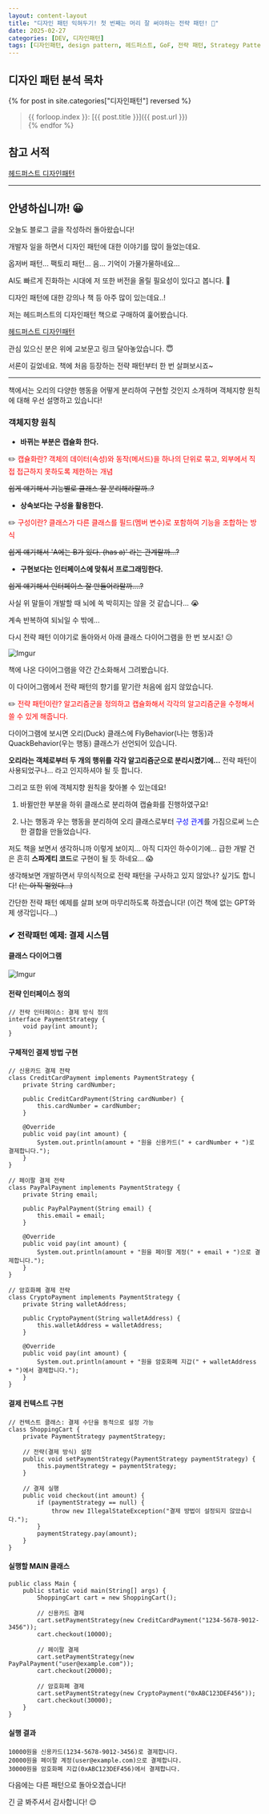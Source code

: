 ```yaml
---
layout: content-layout
title: "디자인 패턴 익혀두기! 첫 번째는 머리 잘 써야하는 전략 패턴! 🧐"
date: 2025-02-27
categories: [DEV, 디자인패턴]
tags: [디자인패턴, design pattern, 헤드퍼스트, GoF, 전략 패턴, Strategy Pattern]
---
```


## 디자인 패턴 분석 목차

{% for post in site.categories["디자인패턴"] reversed %}
> {{ forloop.index }}: [{{ post.title }}]({{ post.url }})    
{% endfor %}

## 참고 서적

[헤드퍼스트 디자인패턴](https://product.kyobobook.co.kr/detail/S000001810483)

---

## 안녕하십니까! 😀

오늘도 블로그 글을 작성하러 돌아왔습니다!

개발자 일을 하면서 디자인 패턴에 대한 이야기를 많이 들었는데요.

옵저버 패턴... 팩토리 패턴... 음... 기억이 가물가물하네요...

AI도 빠르게 진화하는 시대에 저 또한 버전을 올릴 필요성이 있다고 봅니다. 🤯

디자인 패턴에 대한 강의나 책 등 아주 많이 있는데요..!

저는 헤드퍼스트의 디자인패턴 책으로 구매하여 훑어봤습니다.

[헤드퍼스트 디자인패턴](https://product.kyobobook.co.kr/detail/S000001810483)

관심 있으신 분은 위에 교보문고 링크 달아놓았습니다. 😇

서론이 길었네요. 책에 처음 등장하는 전략 패턴부터 한 번 살펴보시죠~

---

책에서는 오리의 다양한 행동을 어떻게 분리하여 구현할 것인지 소개하며 객체지향 원칙에 대해 우선 설명하고 있습니다!

### 객체지향 원칙

- **바뀌는 부분은 캡슐화 한다.**

✏️ <span style="color: red;">캡슐화란? 객체의 데이터(속성)와 동작(메서드)을 하나의 단위로 묶고, 외부에서 직접 접근하지 못하도록 제한하는 개념</span>

~~쉽게 얘기해서 기능별로 클래스 잘 분리해라랄까..?~~

- **상속보다는 구성을 활용한다.**

✏️ <span style="color: red;">구성이란? 클래스가 다른 클래스를 필드(멤버 변수)로 포함하여 기능을 조합하는 방식</span>

~~쉽게 얘기해서 'A에는 B가 있다. (has a)' 라는 관계랄까...?~~

- **구현보다는 인터페이스에 맞춰서 프로그래밍한다.**

~~쉽게 얘기해서 인터페이스 잘 만들어라랄까....?~~

사실 위 말들이 개발할 때 뇌에 쏙 박히지는 않을 것 같습니다... 😭

계속 반복하여 되뇌일 수 밖에...

다시 전략 패턴 이야기로 돌아와서 아래 클래스 다이어그램을 한 번 보시죠! 😕

![Imgur](https://i.imgur.com/Iu9MJSo.png)

책에 나온 다이어그램을 약간 간소화해서 그려봤습니다.

이 다이어그램에서 전략 패턴의 향기를 맡기란 처음에 쉽지 않았습니다.

✏️ <span style="color: red;">전략 패턴이란? 알고리즘군을 정의하고 캡슐화해서 각각의 알고리즘군을 수정해서 쓸 수 있게 해줍니다.</span>

다이어그램에 보시면 오리(Duck) 클래스에 FlyBehavior(나는 행동)과 QuackBehavior(우는 행동) 클래스가 선언되어 있습니다.

**오리라는 객체로부터 두 개의 행위를 각각 알고리즘군으로 분리시켰기에...** 전략 패턴이 사용되었구나... 라고 인지하셔야 될 듯 합니다.

그리고 또한 위에 객체지향 원칙을 찾아볼 수 있는데요!

1. 바뀔만한 부분을 하위 클래스로 분리하여 캡슐화를 진행하였구요!

2. 나는 행동과 우는 행동을 분리하여 오리 클래스로부터 <span style="color: blue;">구성 관계</span>를 가짐으로써 느슨한 결합을 만들었습니다.

저도 책을 보면서 생각하니까 이렇게 보이지... 아직 디자인 하수이기에... 급한 개발 건은 흔히 **스파게티 코드**로 구현이 될 듯 하네요... 😱

생각해보면 개발하면서 무의식적으로 전략 패턴을 구사하고 있지 않았나? 싶기도 합니다! ~~(는 아직 멀었다...)~~

간단한 전략 패턴 예제를 살펴 보며 마무리하도록 하겠습니다! (이건 책에 없는 GPT와 제 생각입니다...)

### ✔ 전략패턴 예제: 결제 시스템

#### 클래스 다이어그램
![Imgur](https://i.imgur.com/4gLpLDs.png)

#### 전략 인터페이스 정의
```
// 전략 인터페이스: 결제 방식 정의
interface PaymentStrategy {
    void pay(int amount);
}
```
#### 구체적인 결제 방법 구현
```
// 신용카드 결제 전략
class CreditCardPayment implements PaymentStrategy {
    private String cardNumber;

    public CreditCardPayment(String cardNumber) {
        this.cardNumber = cardNumber;
    }

    @Override
    public void pay(int amount) {
        System.out.println(amount + "원을 신용카드(" + cardNumber + ")로 결제합니다.");
    }
}

// 페이팔 결제 전략
class PayPalPayment implements PaymentStrategy {
    private String email;

    public PayPalPayment(String email) {
        this.email = email;
    }

    @Override
    public void pay(int amount) {
        System.out.println(amount + "원을 페이팔 계정(" + email + ")으로 결제합니다.");
    }
}

// 암호화폐 결제 전략
class CryptoPayment implements PaymentStrategy {
    private String walletAddress;

    public CryptoPayment(String walletAddress) {
        this.walletAddress = walletAddress;
    }

    @Override
    public void pay(int amount) {
        System.out.println(amount + "원을 암호화폐 지갑(" + walletAddress + ")에서 결제합니다.");
    }
}
```
#### 결제 컨텍스트 구현
```
// 컨텍스트 클래스: 결제 수단을 동적으로 설정 가능
class ShoppingCart {
    private PaymentStrategy paymentStrategy;

    // 전략(결제 방식) 설정
    public void setPaymentStrategy(PaymentStrategy paymentStrategy) {
        this.paymentStrategy = paymentStrategy;
    }

    // 결제 실행
    public void checkout(int amount) {
        if (paymentStrategy == null) {
            throw new IllegalStateException("결제 방법이 설정되지 않았습니다.");
        }
        paymentStrategy.pay(amount);
    }
}
```
#### 실행할 MAIN 클래스
```
public class Main {
    public static void main(String[] args) {
        ShoppingCart cart = new ShoppingCart();

        // 신용카드 결제
        cart.setPaymentStrategy(new CreditCardPayment("1234-5678-9012-3456"));
        cart.checkout(10000);

        // 페이팔 결제
        cart.setPaymentStrategy(new PayPalPayment("user@example.com"));
        cart.checkout(20000);

        // 암호화폐 결제
        cart.setPaymentStrategy(new CryptoPayment("0xABC123DEF456"));
        cart.checkout(30000);
    }
}
```
#### 실행 결과
```
10000원을 신용카드(1234-5678-9012-3456)로 결제합니다.
20000원을 페이팔 계정(user@example.com)으로 결제합니다.
30000원을 암호화폐 지갑(0xABC123DEF456)에서 결제합니다.
```

다음에는 다른 패턴으로 돌아오겠습니다!

긴 글 봐주셔서 감사합니다! 😌